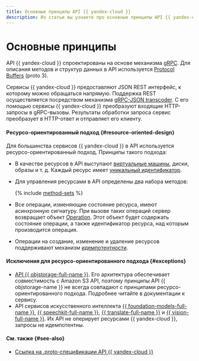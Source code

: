 ```yaml
---
title: Основные принципы API {{ yandex-cloud }}
description: Из статьи вы узнаете про основные принципы API {{ yandex-cloud }}, а также ознакомитесь с ресурсо-ориентированным подходом.
---
```


# Основные принципы

API {{ yandex-cloud }} спроектированы на основе механизма [gRPC](https://grpc.io/docs/). Для описания методов и структур данных в API используется [Protocol Buffers](https://developers.google.com/protocol-buffers/docs/proto3) (proto 3).

Сервисы {{ yandex-cloud }} предоставляют JSON REST интерфейс, к которому можно обращаться напрямую. Поддержка REST осуществляется посредством механизма [gRPC-JSON transcoder](https://www.envoyproxy.io/docs/envoy/latest/configuration/http/http_filters/grpc_json_transcoder_filter). С его помощью сервисы {{ yandex-cloud }} преобразуют входящие HTTP-запросы в gRPC-вызовы. Результаты обработки запроса сервис преобразует в HTTP-ответ и отправляет его клиенту.

#### Ресурсо-ориентированный подход {#resource-oriented-design}

Для большинства сервисов {{ yandex-cloud }} в API используется ресурсо-ориентированный подход. Принципы такого подхода:

- В качестве ресурсов в API выступают [виртуальные машины](../../glossary/vm.md), диски, образы и т. д. Каждый ресурс имеет [уникальный идентификатор](resources-identification.md).

- Для управления ресурсами в API определены два набора методов:

   {% include [method-sets](../_includes/method-sets.md) %}

- Все операции, изменяющие состояние ресурса, имеют асинхронную сигнатуру. При вызове таких операций сервер возвращает объект [Operation](operation.md). Этот объект будет содержать состояние операции, а также идентификатор ресурса, над которым производится операция.

- Операции на создание, изменение и удаление ресурсов поддерживают механизм [идемпотентности](idempotency.md).


#### Исключения для ресурсо-ориентированного подхода {#exceptions}

- [API {{ objstorage-full-name }}](../../storage/s3/index.md). Его архитектура обеспечивает совместимость с Amazon S3 API, поэтому принципы API {{ objstorage-name }} не всегда совпадают с принципами ресурсо-ориентированного подхода. Подробнее читайте в документации к сервису.
- API сервисов искусственного интеллекта [{{ foundation-models-full-name }}](../../ai-studio/concepts/api.md), [{{ speechkit-full-name }}](../../speechkit/concepts/api.md), [{{ translate-full-name }}](../../translate/api-ref/grpc/) и [{{ vision-full-name }}](../../vision/vision/api-ref/grpc/). Их API не оперирует ресурсами {{ yandex-cloud }}, запросы не идемпотентны.


#### См. также {#see-also}
- [Ссылка на .proto-спецификации API {{ yandex-cloud }}](https://github.com/yandex-cloud/cloudapi)



